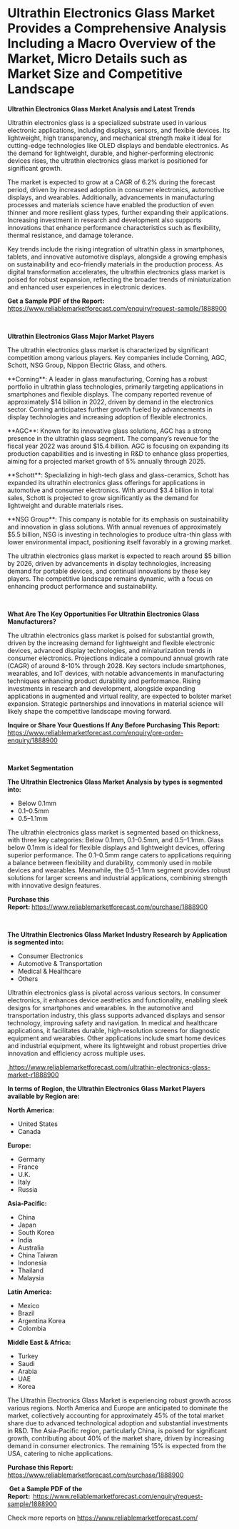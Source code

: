 <p><h1>Ultrathin Electronics Glass Market Provides a Comprehensive Analysis Including a Macro Overview of the Market, Micro Details such as Market Size and Competitive Landscape</h1></p><p><strong>Ultrathin Electronics Glass Market Analysis and Latest Trends</strong></p>
<p><p>Ultrathin electronics glass is a specialized substrate used in various electronic applications, including displays, sensors, and flexible devices. Its lightweight, high transparency, and mechanical strength make it ideal for cutting-edge technologies like OLED displays and bendable electronics. As the demand for lightweight, durable, and higher-performing electronic devices rises, the ultrathin electronics glass market is positioned for significant growth.</p><p>The market is expected to grow at a CAGR of 6.2% during the forecast period, driven by increased adoption in consumer electronics, automotive displays, and wearables. Additionally, advancements in manufacturing processes and materials science have enabled the production of even thinner and more resilient glass types, further expanding their applications. Increasing investment in research and development also supports innovations that enhance performance characteristics such as flexibility, thermal resistance, and damage tolerance. </p><p>Key trends include the rising integration of ultrathin glass in smartphones, tablets, and innovative automotive displays, alongside a growing emphasis on sustainability and eco-friendly materials in the production process. As digital transformation accelerates, the ultrathin electronics glass market is poised for robust expansion, reflecting the broader trends of miniaturization and enhanced user experiences in electronic devices.</p></p>
<p><strong>Get a Sample PDF of the Report:&nbsp;</strong> <a href="https://www.reliablemarketforecast.com/enquiry/request-sample/1888900?utm_campaign=3120&utm_medium=2&utm_source=Github&utm_content=ia&utm_term=28032025&utm_id=ultrathin-electronics-glass">https://www.reliablemarketforecast.com/enquiry/request-sample/1888900</a></p>
<p>&nbsp;</p>
<p><strong>Ultrathin Electronics Glass Major Market Players</strong></p>
<p><p>The ultrathin electronics glass market is characterized by significant competition among various players. Key companies include Corning, AGC, Schott, NSG Group, Nippon Electric Glass, and others.</p><p>**Corning**: A leader in glass manufacturing, Corning has a robust portfolio in ultrathin glass technologies, primarily targeting applications in smartphones and flexible displays. The company reported revenue of approximately $14 billion in 2022, driven by demand in the electronics sector. Corning anticipates further growth fueled by advancements in display technologies and increasing adoption of flexible electronics.</p><p>**AGC**: Known for its innovative glass solutions, AGC has a strong presence in the ultrathin glass segment. The company’s revenue for the fiscal year 2022 was around $15.4 billion. AGC is focusing on expanding its production capabilities and is investing in R&D to enhance glass properties, aiming for a projected market growth of 5% annually through 2025.</p><p>**Schott**: Specializing in high-tech glass and glass-ceramics, Schott has expanded its ultrathin electronics glass offerings for applications in automotive and consumer electronics. With around $3.4 billion in total sales, Schott is projected to grow significantly as the demand for lightweight and durable materials rises.</p><p>**NSG Group**: This company is notable for its emphasis on sustainability and innovation in glass solutions. With annual revenues of approximately $5.5 billion, NSG is investing in technologies to produce ultra-thin glass with lower environmental impact, positioning itself favorably in a growing market.</p><p>The ultrathin electronics glass market is expected to reach around $5 billion by 2026, driven by advancements in display technologies, increasing demand for portable devices, and continual innovations by these key players. The competitive landscape remains dynamic, with a focus on enhancing product performance and sustainability.</p></p>
<p>&nbsp;</p>
<p><strong>What Are The Key Opportunities For Ultrathin Electronics Glass Manufacturers?</strong></p>
<p><p>The ultrathin electronics glass market is poised for substantial growth, driven by the increasing demand for lightweight and flexible electronic devices, advanced display technologies, and miniaturization trends in consumer electronics. Projections indicate a compound annual growth rate (CAGR) of around 8-10% through 2028. Key sectors include smartphones, wearables, and IoT devices, with notable advancements in manufacturing techniques enhancing product durability and performance. Rising investments in research and development, alongside expanding applications in augmented and virtual reality, are expected to bolster market expansion. Strategic partnerships and innovations in material science will likely shape the competitive landscape moving forward.</p></p>
<p><strong>Inquire or Share Your Questions If Any Before Purchasing This Report:</strong> <a href="https://www.reliablemarketforecast.com/enquiry/pre-order-enquiry/1888900?utm_campaign=3120&utm_medium=2&utm_source=Github&utm_content=ia&utm_term=28032025&utm_id=ultrathin-electronics-glass">https://www.reliablemarketforecast.com/enquiry/pre-order-enquiry/1888900</a></p>
<p>&nbsp;</p>
<p><strong>Market Segmentation</strong></p>
<p><strong>The Ultrathin Electronics Glass Market Analysis by types is segmented into:</strong></p>
<p><ul><li>Below 0.1mm</li><li>0.1–0.5mm</li><li>0.5–1.1mm</li></ul></p>
<p><p>The ultrathin electronics glass market is segmented based on thickness, with three key categories: Below 0.1mm, 0.1–0.5mm, and 0.5–1.1mm. Glass below 0.1mm is ideal for flexible displays and lightweight devices, offering superior performance. The 0.1–0.5mm range caters to applications requiring a balance between flexibility and durability, commonly used in mobile devices and wearables. Meanwhile, the 0.5–1.1mm segment provides robust solutions for larger screens and industrial applications, combining strength with innovative design features.</p></p>
<p><strong>Purchase this Report:&nbsp;</strong><a href="https://www.reliablemarketforecast.com/purchase/1888900?utm_campaign=3120&utm_medium=2&utm_source=Github&utm_content=ia&utm_term=28032025&utm_id=ultrathin-electronics-glass">https://www.reliablemarketforecast.com/purchase/1888900</a></p>
<p>&nbsp;</p>
<p><strong>The Ultrathin Electronics Glass Market Industry Research by Application is segmented into:</strong></p>
<p><ul><li>Consumer Electronics</li><li>Automotive & Transportation</li><li>Medical & Healthcare</li><li>Others</li></ul></p>
<p><p>Ultrathin electronics glass is pivotal across various sectors. In consumer electronics, it enhances device aesthetics and functionality, enabling sleek designs for smartphones and wearables. In the automotive and transportation industry, this glass supports advanced displays and sensor technology, improving safety and navigation. In medical and healthcare applications, it facilitates durable, high-resolution screens for diagnostic equipment and wearables. Other applications include smart home devices and industrial equipment, where its lightweight and robust properties drive innovation and efficiency across multiple uses.</p></p>
<p><a href="https://www.reliablemarketforecast.com/ultrathin-electronics-glass-market-r1888900?utm_campaign=3120&utm_medium=2&utm_source=Github&utm_content=ia&utm_term=28032025&utm_id=ultrathin-electronics-glass">&nbsp;https://www.reliablemarketforecast.com/ultrathin-electronics-glass-market-r1888900</a></p>
<p><strong>In terms of Region, the Ultrathin Electronics Glass Market Players available by Region are:</strong></p>
<p>
    <p> <strong> North America: </strong>
        <ul>
            <li>United States</li>
            <li>Canada</li>
        </ul>
        </p> 
    <p> <strong> Europe: </strong>
        <ul>
            <li>Germany</li>
            <li>France</li>
            <li>U.K.</li>
            <li>Italy</li>
            <li>Russia</li>
        </ul>
        </p> 
    <p> <strong> Asia-Pacific: </strong>
        <ul>
            <li>China</li>
            <li>Japan</li>
            <li>South Korea</li>
            <li>India</li>
            <li>Australia</li>
            <li>China Taiwan</li>
            <li>Indonesia</li>
            <li>Thailand</li>
            <li>Malaysia</li>
        </ul>
        </p> 
    <p> <strong> Latin America: </strong>
        <ul>
            <li>Mexico</li>
            <li>Brazil</li>
            <li>Argentina Korea</li>
            <li>Colombia</li>
        </ul>
        </p> 
    <p> <strong> Middle East & Africa: </strong>
        <ul>
            <li>Turkey</li>
            <li>Saudi</li>
            <li>Arabia</li>
            <li>UAE</li>
            <li>Korea</li>
        </ul>
    </p>
    </p>
<p><p>The Ultrathin Electronics Glass Market is experiencing robust growth across various regions. North America and Europe are anticipated to dominate the market, collectively accounting for approximately 45% of the total market share due to advanced technological adoption and substantial investments in R&D. The Asia-Pacific region, particularly China, is poised for significant growth, contributing about 40% of the market share, driven by increasing demand in consumer electronics. The remaining 15% is expected from the USA, catering to niche applications.</p></p>
<p><strong>Purchase this Report: </strong><a href="https://www.reliablemarketforecast.com/purchase/1888900?utm_campaign=3120&utm_medium=2&utm_source=Github&utm_content=ia&utm_term=28032025&utm_id=ultrathin-electronics-glass">https://www.reliablemarketforecast.com/purchase/1888900</a></p>
<p>&nbsp;<strong>Get a Sample PDF of the Report:&nbsp;&nbsp;</strong><a href="https://www.reliablemarketforecast.com/enquiry/request-sample/1888900?utm_campaign=3120&utm_medium=2&utm_source=Github&utm_content=ia&utm_term=28032025&utm_id=ultrathin-electronics-glass">https://www.reliablemarketforecast.com/enquiry/request-sample/1888900</a></p>
<p><strong></strong></p>
<p>Check more reports on <a href="https://www.reliablemarketforecast.com/?utm_campaign=3120&utm_medium=2&utm_source=Github&utm_content=ia&utm_term=28032025&utm_id=ultrathin-electronics-glass">https://www.reliablemarketforecast.com/</a></p>
